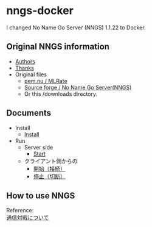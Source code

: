 # nngs-docker

I changed No Name Go Server (NNGS) 1.1.22  to Docker.

## Original NNGS information

* [Authors](./nngs-1.1.22/AUTHORS)
* [Thanks](./nngs-1.1.22/THANKS)
* Original files
  * [pem.nu / MLRate](http://pem.nu/cms/index.php/freeprogs)
  * [Source forge / No Name Go Server(NNGS)](https://sourceforge.net/projects/nngs/files/nngs/nngs-1.1.22/)
  * Or this /downloads directory.

## Documents

* Install
  * [Install](./doc/installation/install.md)
* Run
  * Server side
    * [Start](./doc/run/start-server.md)
  * クライアント側からの
    * [開始（接続）](./doc/run/start-from-client.md)
    * [停止（切断）](./doc/run/stop-from-client.md)

## How to use NNGS

Reference:  
[通信対戦について](http://www.computer-go.jp/gifu2005/regulations/communication.html)  
